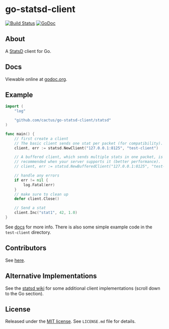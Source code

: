 go-statsd-client
================

[![Build Status](https://travis-ci.org/cactus/go-statsd-client.png?branch=master)](https://travis-ci.org/cactus/go-statsd-client)
[![GoDoc](https://godoc.org/github.com/cactus/go-statsd-client/statsd?status.png)](https://godoc.org/github.com/cactus/go-statsd-client/statsd)

## About

A [StatsD][1] client for Go.

## Docs

Viewable online at [godoc.org][2].

## Example

``` go
import (
    "log"

    "github.com/cactus/go-statsd-client/statsd"
)

func main() {
    // first create a client
    // The basic client sends one stat per packet (for compatibility).
    client, err := statsd.NewClient("127.0.0.1:8125", "test-client")

    // A buffered client, which sends multiple stats in one packet, is
    // recommended when your server supports it (better performance).
    // client, err := statsd.NewBufferedClient("127.0.0.1:8125", "test-client", 300*time.Millisecond, 0)

    // handle any errors
    if err != nil {
        log.Fatal(err)
    }
    // make sure to clean up
    defer client.Close()

    // Send a stat
    client.Inc("stat1", 42, 1.0)
}
```

See [docs][2] for more info. There is also some simple example code in the
`test-client` directory.

## Contributors

See [here][4].

## Alternative Implementations

See the [statsd wiki][5] for some additional client implementations
(scroll down to the Go section).

## License

Released under the [MIT license][3]. See `LICENSE.md` file for details.


[1]: https://github.com/etsy/statsd
[2]: http://godoc.org/github.com/cactus/go-statsd-client/statsd
[3]: http://www.opensource.org/licenses/mit-license.php
[4]: https://github.com/cactus/go-statsd-client/graphs/contributors
[5]: https://github.com/etsy/statsd/wiki#client-implementations
